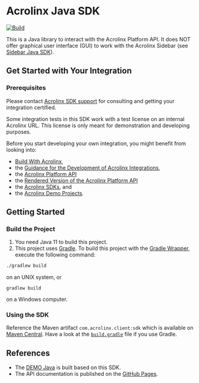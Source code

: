 # Acrolinx Java SDK

[![Build](https://github.com/acrolinx/sdk-java/actions/workflows/build.yml/badge.svg)](https://github.com/acrolinx/sdk-java/actions/workflows/build.yml)

This is a Java library to interact with the Acrolinx Platform API.
It does NOT offer graphical user interface (GUI) to work with the Acrolinx Sidebar (see [Sidebar Java SDK](https://github.com/acrolinx/sidebar-sdk-java)).

## Get Started with Your Integration

### Prerequisites

Please contact [Acrolinx SDK support](https://github.com/acrolinx/acrolinx-coding-guidance/blob/main/topics/sdk-support.md)
for consulting and getting your integration certified.

Some integration tests in this SDK work with a test license on an internal Acrolinx URL.
This license is only meant for demonstration and developing purposes.

Before you start developing your own integration, you might benefit from looking into:

* [Build With Acrolinx](https://support.acrolinx.com/hc/en-us/categories/10209837818770-Build-With-Acrolinx),
* the [Guidance for the Development of Acrolinx Integrations](https://github.com/acrolinx/acrolinx-coding-guidance),
* the [Acrolinx Platform API](https://github.com/acrolinx/platform-api)
* the [Rendered Version of the Acrolinx Platform API](https://acrolinxapi.docs.apiary.io/#)
* the [Acrolinx SDKs](https://github.com/acrolinx?q=sdk), and
* the [Acrolinx Demo Projects](https://github.com/acrolinx?q=demo).

## Getting Started

### Build the Project

1. You need Java 11 to build this project.
2. This project uses [Gradle](https://gradle.org/).
To build this project with the [Gradle Wrapper](https://docs.gradle.org/current/userguide/gradle_wrapper.html#sec:using_wrapper), execute the following command:

```bash
./gradlew build
```

on an UNIX system, or

```batch
gradlew build
```

on a Windows computer.

### Using the SDK

Reference the Maven artifact `com.acrolinx.client:sdk` which is available on
[Maven Central](https://central.sonatype.com/artifact/com.acrolinx.client/sdk).
Have a look at the [`build.gradle`](build.gradle) file if you use Gradle.

## References

* The [DEMO Java](https://github.com/acrolinx/sdk-demo-java) is built based on this SDK.
* The API documentation is published on the [GitHub Pages](https://acrolinx.github.io/sdk-java/).
